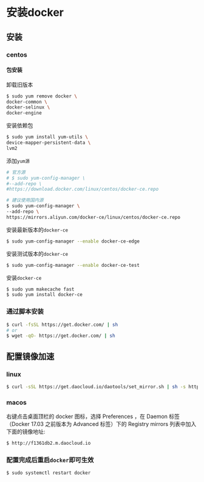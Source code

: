 # 安装docker

## 安装

### centos
#### 包安装
卸载旧版本
```bash
$ sudo yum remove docker \
docker-common \
docker-selinux \
docker-engine
```
安装依赖包
```bash
$ sudo yum install yum-utils \
device-mapper-persistent-data \
lvm2
```
添加`yum源`
```bash
# 官方源
# $ sudo yum-config-manager \
#--add-repo \
#https://download.docker.com/linux/centos/docker-ce.repo

# 建议使用国内源
$ sudo yum-config-manager \
--add-repo \
https://mirrors.aliyun.com/docker-ce/linux/centos/docker-ce.repo

```

安装最新版本的`docker-ce`
```bash
$ sudo yum-config-manager --enable docker-ce-edge
```

安装测试版本的`docker-ce`
```bash
$ sudo yum-config-manager --enable docker-ce-test
```

安装`docker-ce`
```bash
$ sudo yum makecache fast
$ sudo yum install docker-ce
```

### 通过脚本安装
```bash
$ curl -fsSL https://get.docker.com/ | sh
# or
$ wget -qO- https://get.docker.com/ | sh
```

## 配置镜像加速
### linux
```bash
$ curl -sSL https://get.daocloud.io/daotools/set_mirror.sh | sh -s http://f1361db2.m.daocloud.io
```

### macos
右键点击桌面顶栏的 docker 图标，选择 Preferences ，在 Daemon 标签（Docker 17.03 之前版本为 Advanced 标签）下的 Registry mirrors 列表中加入下面的镜像地址:
```bash
$ http://f1361db2.m.daocloud.io
```

### 配置完成后重启`docker`即可生效
```bash
$ sudo systemctl restart docker
```
<!--stackedit_data:
eyJoaXN0b3J5IjpbMTcxMTM3NjAxN119
-->